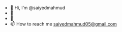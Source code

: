 - 👋 Hi, I’m @saiyedmahmud
- 👀 
- 🌱 
- 📫 How to reach me saiyedmahmud05@gmail.com

<!---
saiyedmahmud/saiyedmahmud is a ✨ special ✨ repository because its `README.md` (this file) appears on your GitHub profile.
You can click the Preview link to take a look at your changes.
--->

